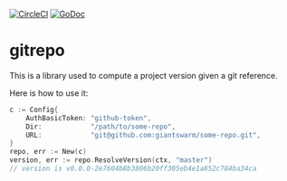 [![CircleCI](https://circleci.com/gh/giantswarm/gitrepo.svg?style=shield)](https://circleci.com/gh/giantswarm/gitrepo)
[![GoDoc](https://godoc.org/github.com/giantswarm/gitrepo?status.svg)](http://godoc.org/github.com/giantswarm/gitrepo)

# gitrepo

This is a library used to compute a project version given a git reference.

Here is how to use it:

```go
c := Config{
	AuthBasicToken: "github-token",
	Dir:            "/path/to/some-repo",
	URL:            "git@github.com:giantswarm/some-repo.git",
}
repo, err := New(c)
version, err := repo.ResolveVersion(ctx, "master")
// version is v0.0.0-2e7604b8b3806b20ff305eb4e1a852c784ba34ca
```


